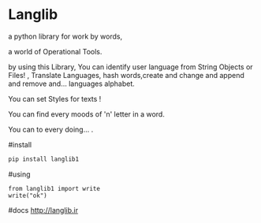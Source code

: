 # Langlib
a python library for work by words,

a world of Operational Tools.

by using this Library, You can identify user language from String Objects or Files! , Translate Languages, hash words,create and change and append and remove and… languages alphabet.

You can set Styles for texts !

You can find every moods of 'n' letter in a word.

You can to every doing… .

#install
```bash
pip install langlib1
```

#using
```py3
from langlib1 import write
write("ok")
```

#docs
http://langlib.ir
